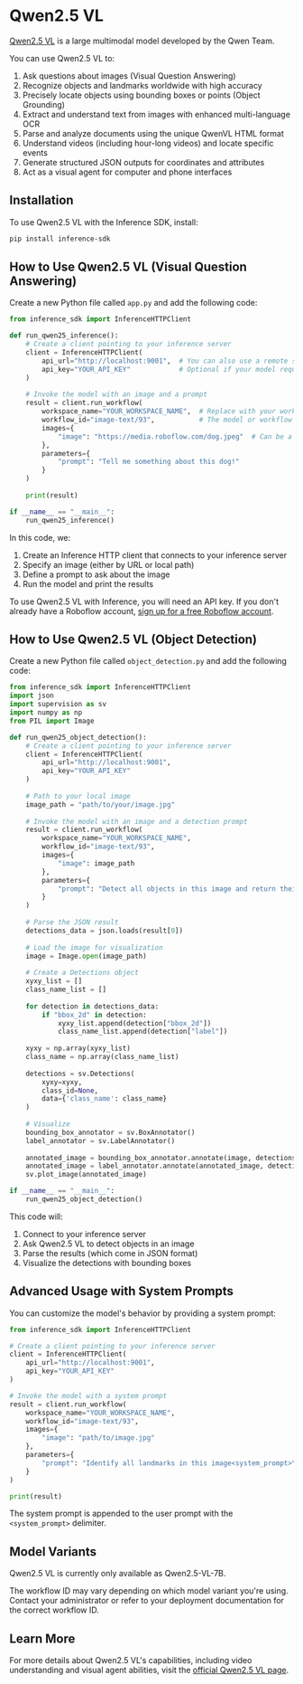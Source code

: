 # Qwen2.5 VL

[Qwen2.5 VL](https://qwenlm.github.io/blog/qwen2.5-vl/) is a large multimodal model developed by the Qwen Team.

You can use Qwen2.5 VL to:

1. Ask questions about images (Visual Question Answering)
2. Recognize objects and landmarks worldwide with high accuracy
3. Precisely locate objects using bounding boxes or points (Object Grounding)
4. Extract and understand text from images with enhanced multi-language OCR
5. Parse and analyze documents using the unique QwenVL HTML format
6. Understand videos (including hour-long videos) and locate specific events
7. Generate structured JSON outputs for coordinates and attributes
8. Act as a visual agent for computer and phone interfaces

## Installation

To use Qwen2.5 VL with the Inference SDK, install:

```bash
pip install inference-sdk
```

## How to Use Qwen2.5 VL (Visual Question Answering)

Create a new Python file called `app.py` and add the following code:

```python
from inference_sdk import InferenceHTTPClient

def run_qwen25_inference():
    # Create a client pointing to your inference server
    client = InferenceHTTPClient(
        api_url="http://localhost:9001",  # You can also use a remote server if needed
        api_key="YOUR_API_KEY"            # Optional if your model requires an API key
    )
    
    # Invoke the model with an image and a prompt
    result = client.run_workflow(
        workspace_name="YOUR_WORKSPACE_NAME",  # Replace with your workspace name
        workflow_id="image-text/93",           # The model or workflow id
        images={
            "image": "https://media.roboflow.com/dog.jpeg"  # Can be a URL or local path
        },
        parameters={
            "prompt": "Tell me something about this dog!"
        }
    )
    
    print(result)

if __name__ == "__main__":
    run_qwen25_inference()
```

In this code, we:
1. Create an Inference HTTP client that connects to your inference server
2. Specify an image (either by URL or local path)
3. Define a prompt to ask about the image
4. Run the model and print the results

To use Qwen2.5 VL with Inference, you will need an API key. If you don't already have a Roboflow account, [sign up for a free Roboflow account](https://app.roboflow.com).

## How to Use Qwen2.5 VL (Object Detection)

Create a new Python file called `object_detection.py` and add the following code:

```python
from inference_sdk import InferenceHTTPClient
import json
import supervision as sv
import numpy as np
from PIL import Image

def run_qwen25_object_detection():
    # Create a client pointing to your inference server
    client = InferenceHTTPClient(
        api_url="http://localhost:9001",
        api_key="YOUR_API_KEY"
    )
    
    # Path to your local image
    image_path = "path/to/your/image.jpg"
    
    # Invoke the model with an image and a detection prompt
    result = client.run_workflow(
        workspace_name="YOUR_WORKSPACE_NAME",
        workflow_id="image-text/93",
        images={
            "image": image_path
        },
        parameters={
            "prompt": "Detect all objects in this image and return their locations as JSON."
        }
    )
    
    # Parse the JSON result
    detections_data = json.loads(result[0])
    
    # Load the image for visualization
    image = Image.open(image_path)
    
    # Create a Detections object
    xyxy_list = []
    class_name_list = []
    
    for detection in detections_data:
        if "bbox_2d" in detection:
            xyxy_list.append(detection["bbox_2d"])
            class_name_list.append(detection["label"])
    
    xyxy = np.array(xyxy_list)
    class_name = np.array(class_name_list)
    
    detections = sv.Detections(
        xyxy=xyxy,
        class_id=None,
        data={'class_name': class_name}
    )
    
    # Visualize
    bounding_box_annotator = sv.BoxAnnotator()
    label_annotator = sv.LabelAnnotator()
    
    annotated_image = bounding_box_annotator.annotate(image, detections)
    annotated_image = label_annotator.annotate(annotated_image, detections)
    sv.plot_image(annotated_image)

if __name__ == "__main__":
    run_qwen25_object_detection()
```

This code will:
1. Connect to your inference server
2. Ask Qwen2.5 VL to detect objects in an image
3. Parse the results (which come in JSON format)
4. Visualize the detections with bounding boxes

## Advanced Usage with System Prompts

You can customize the model's behavior by providing a system prompt:

```python
from inference_sdk import InferenceHTTPClient

# Create a client pointing to your inference server
client = InferenceHTTPClient(
    api_url="http://localhost:9001",
    api_key="YOUR_API_KEY"
)

# Invoke the model with a system prompt
result = client.run_workflow(
    workspace_name="YOUR_WORKSPACE_NAME",
    workflow_id="image-text/93",
    images={
        "image": "path/to/image.jpg"
    },
    parameters={
        "prompt": "Identify all landmarks in this image<system_prompt>You are an expert in world landmarks recognition"
    }
)

print(result)
```

The system prompt is appended to the user prompt with the `<system_prompt>` delimiter.

## Model Variants

Qwen2.5 VL is currently only available as Qwen2.5-VL-7B.

The workflow ID may vary depending on which model variant you're using. Contact your administrator or refer to your deployment documentation for the correct workflow ID.

## Learn More

For more details about Qwen2.5 VL's capabilities, including video understanding and visual agent abilities, visit the [official Qwen2.5 VL page](https://qwenlm.github.io/blog/qwen2.5-vl/).